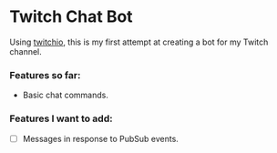 
# Twitch Chat Bot

Using [twitchio](https://pypi.org/project/twitchio/), this is my first attempt at creating a bot for my Twitch channel.


### Features so far:

* Basic chat commands.


### Features I want to add:

* [ ] Messages in response to PubSub events.


